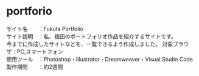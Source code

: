 # portforio
サイト名　　：Fukuta Portfolio  
サイト説明　：私、福田のポートフォリオ作品を紹介するサイトです。  
今までに作成したサイトなどを、一覧できるよう作成しました。
対象ブラウザ：PC,スマートフォン  
使用ツール　：Photoshop・Illustrator・Dreamweaver・Visual Studio Code  
製作期間　　：約2週間
